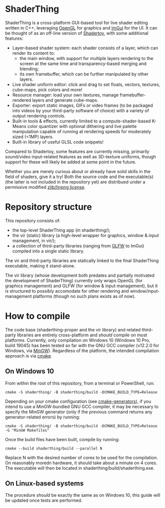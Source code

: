 # ShaderThing

ShaderThing is a cross-platform GUI-based tool for live shader editing written in C++, leveraging [OpenGL](https://www.opengl.org/) for graphics and [ImGui](https://github.com/ocornut/imgui) for the UI. It can be thought of as an off-line version of [Shadertoy](https://www.shadertoy.com/), with some additional features:

* Layer-based shader system: each shader consists of a layer, which can render its content to:
    * the main window, with support for multiple layers rendering to the screen at the same time and transparency-based merging and blending;
    * its own framebuffer, which can be further manipulated by other layers.
* Live shader uniform editor: click and drag to set floats, vectors, textures, cube-maps, pick colors and more!
* Resource manager: load your own textures, manage framebuffer-rendered layers and generate cube-maps.
* Exporter: export static images, GIFs or video frames (to be packaged into videos by your third-party software of choice) with a variety of output rendering controls.
* Built-in tools & effects, currently limited to a compute-shader-based K-Means color quantizer with optional dithering and live palette manipulation capable of running at rendering speeds for moderately sized (<1MP) layers.
* Built-in library of useful GLSL code snippets!

Compared to Shadertoy, some features are currently missing, primarily sound/video input-related features as well as 3D-texture uniforms, though support for these will likely be added at some point in the future. 

Whether you are merely curious about or already have solid skills in the field of shaders, give it a try! Both the source code and the executable(s) (the latter is not included in the repository yet) are distribued under a permissive modified [zlib/linpng license](https://opensource.org/license/zlib/).

# Repository structure

This repository consists of:
* the top-level ShaderThing app (in shaderthing/);
* the vir (static) library (a high-level wrapper for graphics, window & input management, in vir/);
* a collection of third-party libraries (ranging from [GLFW](https://www.glfw.org/) to ImGui) compiled into a single static library.

The vir and third-party libraries are statically linked to the final ShaderThing executable, making it stand-alone. 

The vir library (whose development both predates and partially motivated the development of ShaderThing) currently only wraps OpenGL (for graphics management) and GLFW (for window & input management), but it is structured to possibly accomodate for other rendering and window/input-management platforms (though no such plans exists as of now).

# How to compile

The code base (shaderthing-proper and the vir library) and related third-party libraries are entirely cross-platform and *should* compile on most platforms. Currently, only compilation on Windows 10 (Windows 10 Pro, build 19045) has been tested so far with the GNU GCC compiler (v12.2.0 for Windows, via [MinGW](https://www.mingw-w64.org/)). Regardless of the platform, the intended compilation approach is via [cmake](https://cmake.org). 

## On Windows 10

From within the root of this repository, from a terminal or PowerShell, run:

~~~
cmake -S shaderthing/ -B shaderthing/build -DCMAKE_BUILD_TYPE=Release
~~~

Depending on your cmake configuration (see [cmake-generators](https://cmake.org/cmake/help/latest/manual/cmake-generators.7.html)), if you intend to use a MinGW-bundled GNU GCC compiler, it may be necessary to specify the MinGW generator (only if the previous command returns any generator-related errors) by running:

~~~
cmake -S shaderthing/ -B shaderthing/build -DCMAKE_BUILD_TYPE=Release -G "MinGW Makefiles"
~~~

Once the build files have been built, compile by running:

~~~
cmake --build shaderthing/build --parallel N
~~~

Replace N with the desired number of cores to be used for the compilation. On reasonably moredn hardware, it should take about a minute on 4 cores. The executable will then be located in shaderthing/build/shaderthing.exe.

## On Linux-based systems

The procedure *should* be exactly the same as on Windows 10, this guide will be updated once tests are performed.